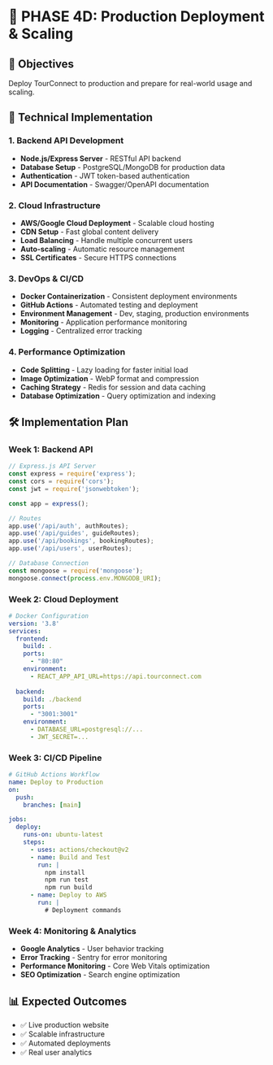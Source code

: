 # 🚀 PHASE 4D: Production Deployment & Scaling

## 🎯 **Objectives**
Deploy TourConnect to production and prepare for real-world usage and scaling.

## 🔧 **Technical Implementation**

### **1. Backend API Development**
- **Node.js/Express Server** - RESTful API backend
- **Database Setup** - PostgreSQL/MongoDB for production data
- **Authentication** - JWT token-based authentication
- **API Documentation** - Swagger/OpenAPI documentation

### **2. Cloud Infrastructure**
- **AWS/Google Cloud Deployment** - Scalable cloud hosting
- **CDN Setup** - Fast global content delivery
- **Load Balancing** - Handle multiple concurrent users
- **Auto-scaling** - Automatic resource management
- **SSL Certificates** - Secure HTTPS connections

### **3. DevOps & CI/CD**
- **Docker Containerization** - Consistent deployment environments
- **GitHub Actions** - Automated testing and deployment
- **Environment Management** - Dev, staging, production environments
- **Monitoring** - Application performance monitoring
- **Logging** - Centralized error tracking

### **4. Performance Optimization**
- **Code Splitting** - Lazy loading for faster initial load
- **Image Optimization** - WebP format and compression
- **Caching Strategy** - Redis for session and data caching
- **Database Optimization** - Query optimization and indexing

## 🛠 **Implementation Plan**

### **Week 1: Backend API**
```javascript
// Express.js API Server
const express = require('express');
const cors = require('cors');
const jwt = require('jsonwebtoken');

const app = express();

// Routes
app.use('/api/auth', authRoutes);
app.use('/api/guides', guideRoutes);
app.use('/api/bookings', bookingRoutes);
app.use('/api/users', userRoutes);

// Database Connection
const mongoose = require('mongoose');
mongoose.connect(process.env.MONGODB_URI);
```

### **Week 2: Cloud Deployment**
```yaml
# Docker Configuration
version: '3.8'
services:
  frontend:
    build: .
    ports:
      - "80:80"
    environment:
      - REACT_APP_API_URL=https://api.tourconnect.com
  
  backend:
    build: ./backend
    ports:
      - "3001:3001"
    environment:
      - DATABASE_URL=postgresql://...
      - JWT_SECRET=...
```

### **Week 3: CI/CD Pipeline**
```yaml
# GitHub Actions Workflow
name: Deploy to Production
on:
  push:
    branches: [main]

jobs:
  deploy:
    runs-on: ubuntu-latest
    steps:
      - uses: actions/checkout@v2
      - name: Build and Test
        run: |
          npm install
          npm run test
          npm run build
      - name: Deploy to AWS
        run: |
          # Deployment commands
```

### **Week 4: Monitoring & Analytics**
- **Google Analytics** - User behavior tracking
- **Error Tracking** - Sentry for error monitoring
- **Performance Monitoring** - Core Web Vitals optimization
- **SEO Optimization** - Search engine optimization

## 📊 **Expected Outcomes**
- ✅ Live production website
- ✅ Scalable infrastructure
- ✅ Automated deployments
- ✅ Real user analytics
